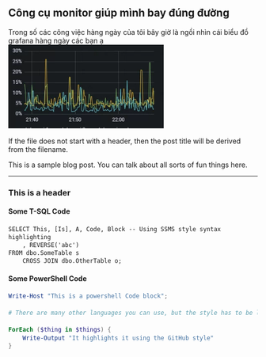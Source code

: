 ## Công cụ monitor giúp mình bay đúng đường

Trong số các công việc hàng ngày của tôi bây giờ là ngồi nhìn cái biểu đồ grafana hàng ngày các bạn ạ
![Grafana](https://github.com/chungnn/chungnn.github.io/blob/cd1625b2b0c7c79b05bc209af532db4f8b2c3683/images/grafana.png?raw=true)

If the file does not start with a header, then the post title will be derived from the filename.

This is a sample blog post. You can talk about all sorts of fun things here.

---

### This is a header

#### Some T-SQL Code

```tsql
SELECT This, [Is], A, Code, Block -- Using SSMS style syntax highlighting
    , REVERSE('abc')
FROM dbo.SomeTable s
    CROSS JOIN dbo.OtherTable o;
```

#### Some PowerShell Code

```powershell
Write-Host "This is a powershell Code block";

# There are many other languages you can use, but the style has to be loaded first

ForEach ($thing in $things) {
    Write-Output "It highlights it using the GitHub style"
}
```